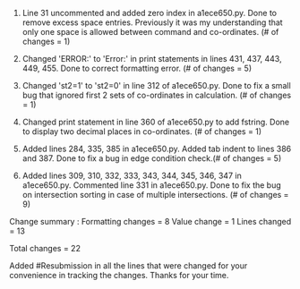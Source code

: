 1. Line 31 uncommented and added zero index in a1ece650.py. Done to remove excess space entries. Previously it was my understanding that only one space is allowed between  command and co-ordinates. (# of changes = 1)

2. Changed 'ERROR:' to 'Error:' in print statements in lines 431, 437, 443, 449, 455. Done to correct formatting error. (# of changes = 5)

3. Changed 'st2=1' to 'st2=0' in line 312 of a1ece650.py. Done to fix a small bug that ignored first 2 sets of co-ordinates in calculation. (# of changes = 1)

4. Changed print statement in line 360 of a1ece650.py to add fstring. Done to display two decimal places in co-ordinates. (# of changes = 1)

5. Added lines 284, 335, 385 in a1ece650.py. Added tab indent to lines 386 and 387. Done to fix a bug in edge condition check.(# of changes = 5)

6. Added lines 309, 310, 332, 333, 343, 344, 345, 346, 347 in a1ece650.py. Commented line 331 in a1ece650.py. Done to fix the bug on intersection sorting in case of multiple intersections. (# of changes = 9)

Change summary :
Formatting changes = 8
Value change = 1
Lines changed = 13

Total changes = 22 

Added #Resubmission in all the lines that were changed for your convenience in tracking the changes. Thanks for your time.

